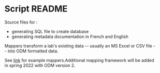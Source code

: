# Script README

Source files for :

- generating SQL file to create database
- generating metadata documentation in French and English

Mappers transform a lab's existing data -- usually an MS Excel or CSV file -- into ODM formatted data.

See [link](https://github.com/jeandavidt/ODM-Import/) for example mappers.Additional mapping framework will be added in spring 2022 with ODM version 2.
